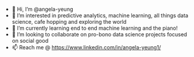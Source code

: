 - 👋 Hi, I’m @angela-yeung
- 👀 I’m interested in predictive analytics, machine learning, all things data science, cafe hopping and exploring the world 
- 🌱 I’m currently learning end to end machine learning and the piano! 
- 💞️ I’m looking to collaborate on pro-bono data science projects focused on social good
- 📫 Reach me @ https://www.linkedin.com/in/angela-yeung1/

<!---
angela-yeung/angela-yeung is a ✨ special ✨ repository because its `README.md` (this file) appears on your GitHub profile.
You can click the Preview link to take a look at your changes.
--->
